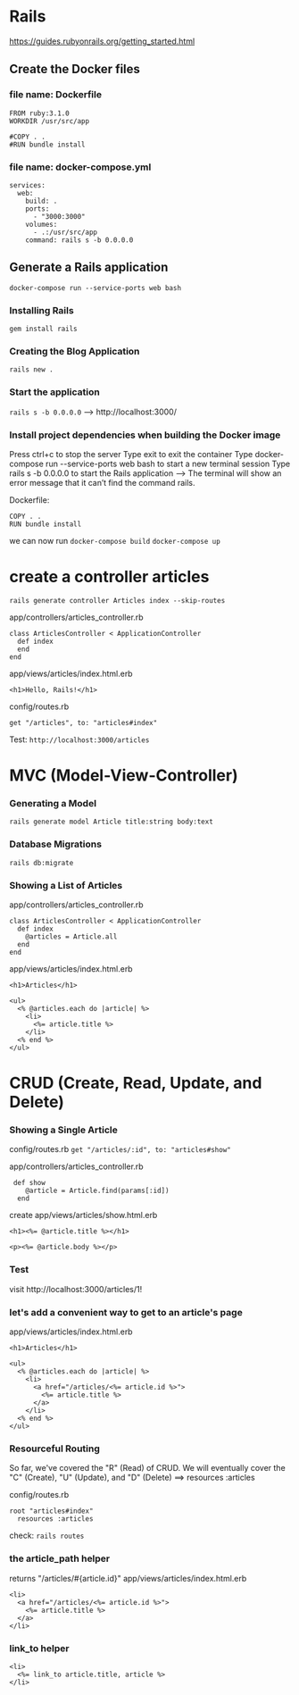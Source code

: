 # Rails
https://guides.rubyonrails.org/getting_started.html


## Create the Docker files
### file name: Dockerfile
```
FROM ruby:3.1.0
WORKDIR /usr/src/app

#COPY . .
#RUN bundle install
```
### file name: docker-compose.yml
```
services:
  web:
    build: .
    ports:
      - "3000:3000"
    volumes:
      - .:/usr/src/app
    command: rails s -b 0.0.0.0
```

## Generate a Rails application
```docker-compose run --service-ports web bash```

### Installing Rails
```gem install rails```

### Creating the Blog Application
```rails new .```

### Start the application
```rails s -b 0.0.0.0```
--> http://localhost:3000/

### Install project dependencies when building the Docker image
Press ctrl+c to stop the server
Type exit to exit the container
Type docker-compose run --service-ports web bash to start a new terminal session
Type rails s -b 0.0.0.0 to start the Rails application
--> The terminal will show an error message that it can’t find the command rails.

Dockerfile:
```
COPY . .
RUN bundle install
```
we can now run ```docker-compose build```
```docker-compose up```

# create a controller articles
```rails generate controller Articles index --skip-routes```

app/controllers/articles_controller.rb
```
class ArticlesController < ApplicationController
  def index
  end
end
```

app/views/articles/index.html.erb
```
<h1>Hello, Rails!</h1>
```

config/routes.rb
```
get "/articles", to: "articles#index"
```
Test:
```http://localhost:3000/articles```

# MVC (Model-View-Controller) 

### Generating a Model
```rails generate model Article title:string body:text```

### Database Migrations
```rails db:migrate```

### Showing a List of Articles
app/controllers/articles_controller.rb
```
class ArticlesController < ApplicationController
  def index
    @articles = Article.all
  end
end
```

app/views/articles/index.html.erb
```
<h1>Articles</h1>

<ul>
  <% @articles.each do |article| %>
    <li>
      <%= article.title %>
    </li>
  <% end %>
</ul>
```

# CRUD (Create, Read, Update, and Delete) 

### Showing a Single Article

config/routes.rb
```get "/articles/:id", to: "articles#show"```

app/controllers/articles_controller.rb
```
 def show
    @article = Article.find(params[:id])
  end
```

create app/views/articles/show.html.erb
```
<h1><%= @article.title %></h1>

<p><%= @article.body %></p>

```

### Test
visit http://localhost:3000/articles/1!

### let's add a convenient way to get to an article's page
app/views/articles/index.html.erb
```
<h1>Articles</h1>

<ul>
  <% @articles.each do |article| %>
    <li>
      <a href="/articles/<%= article.id %>">
        <%= article.title %>
      </a>
    </li>
  <% end %>
</ul>
```

### Resourceful Routing
So far, we've covered the "R" (Read) of CRUD. We will eventually cover the "C" (Create), "U" (Update), and "D" (Delete)
==> resources :articles

config/routes.rb
```
root "articles#index"
  resources :articles
```

check: ```rails routes```


###  the article_path helper
returns "/articles/#{article.id}"
app/views/articles/index.html.erb
```
<li>
  <a href="/articles/<%= article.id %>">
    <%= article.title %>
  </a>
</li>
```

### link_to helper
```
<li>
  <%= link_to article.title, article %>
</li>
```

